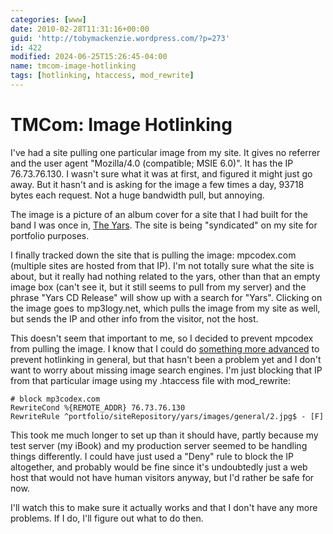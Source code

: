 ```yaml
---
categories: [www]
date: 2010-02-28T11:31:16+00:00
guid: 'http://tobymackenzie.wordpress.com/?p=273'
id: 422
modified: 2024-06-25T15:26:45-04:00
name: tmcom-image-hotlinking
tags: [hotlinking, htaccess, mod_rewrite]
---
```


TMCom: Image Hotlinking
=======================

I've had a site pulling one particular image from my site.  It gives no referrer and the user agent "Mozilla/4.0 (compatible; MSIE 6.0)".  It has the IP 76.73.76.130.  I wasn't sure what it was at first, and figured it might just go away.  But it hasn't and is asking for the image a few times a day, 93718 bytes each request.  Not a huge bandwidth pull, but annoying.

The image is a picture of an album cover for a site that I had built for the band I was once in, [The Yars](http://myspace.com/yarsband/).  The site is being "syndicated" on my site for portfolio purposes. <!--http://tobymackenzie.com/portfolio/siteRepository/yars/-->

I finally tracked down the site that is pulling the image: mpcodex.com (multiple sites are hosted from that IP).  I'm not totally sure what the site is about, but it really had nothing related to the yars, other than that an empty image box (can't see it, but it still seems to pull from my server) and the phrase "Yars CD Release" will show up with a search for "Yars".  Clicking on the image goes to mp3logy.net, which pulls the image from my site as well, but sends the IP and other info from the visitor, not the host.

This doesn't seem that important to me, so I decided to prevent mpcodex from pulling the image.  I know that I could do [something more advanced](http://wiki.dreamhost.com/Preventing_hotlinking) to prevent hotlinking in general, but that hasn't been a problem yet and I don't want to worry about missing image search engines.  I'm just blocking that IP from that particular image using my .htaccess file with mod_rewrite:

```
# block mp3codex.com
RewriteCond %{REMOTE_ADDR} 76.73.76.130
RewriteRule ^portfolio/siteRepository/yars/images/general/2.jpg$ - [F]
```

This took me much longer to set up than it should have, partly because my test server (my iBook) and my production server seemed to be handling things differently.  I could have just used a "Deny" rule to block the IP altogether, and probably would be fine since it's undoubtedly just a web host that would not have human visitors anyway, but I'd rather be safe for now.

I'll watch this to make sure it actually works and that I don't have any more problems.  If I do, I'll figure out what to do then.
